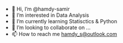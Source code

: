 - 👋 Hi, I’m @hamdy-samir
- 👀 I’m interested in Data Analysis
- 🌱 I’m currently learning Statisctics & Python
- 💞️ I’m looking to collaborate on ...
- 📫 How to reach me hamdy_s@outlook.com

<!---
hamdy-samir/hamdy-samir is a ✨ special ✨ repository because its `README.md` (this file) appears on your GitHub profile.
You can click the Preview link to take a look at your changes.
--->

